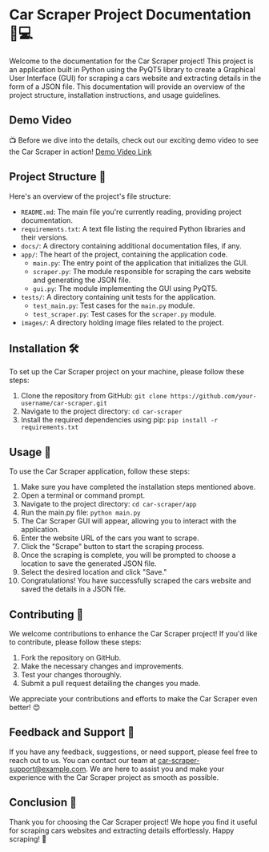 # Car Scraper Project Documentation 🚗💻

Welcome to the documentation for the Car Scraper project! This project is an application built in Python using the PyQT5 library to create a Graphical User Interface (GUI) for scraping a cars website and extracting details in the form of a JSON file. This documentation will provide an overview of the project structure, installation instructions, and usage guidelines.

## Demo Video

📺 Before we dive into the details, check out our exciting demo video to see the Car Scraper in action! [Demo Video Link](insert_demo_video_link_here)

## Project Structure 📂

Here's an overview of the project's file structure:

- `README.md`: The main file you're currently reading, providing project documentation.
- `requirements.txt`: A text file listing the required Python libraries and their versions.
- `docs/`: A directory containing additional documentation files, if any.
- `app/`: The heart of the project, containing the application code.
  - `main.py`: The entry point of the application that initializes the GUI.
  - `scraper.py`: The module responsible for scraping the cars website and generating the JSON file.
  - `gui.py`: The module implementing the GUI using PyQT5.
- `tests/`: A directory containing unit tests for the application.
  - `test_main.py`: Test cases for the `main.py` module.
  - `test_scraper.py`: Test cases for the `scraper.py` module.
- `images/`: A directory holding image files related to the project.

## Installation 🛠️

To set up the Car Scraper project on your machine, please follow these steps:

1. Clone the repository from GitHub: `git clone https://github.com/your-username/car-scraper.git`
2. Navigate to the project directory: `cd car-scraper`
3. Install the required dependencies using pip: `pip install -r requirements.txt`

## Usage 🚀

To use the Car Scraper application, follow these steps:

1. Make sure you have completed the installation steps mentioned above.
2. Open a terminal or command prompt.
3. Navigate to the project directory: `cd car-scraper/app`
4. Run the main.py file: `python main.py`
5. The Car Scraper GUI will appear, allowing you to interact with the application.
6. Enter the website URL of the cars you want to scrape.
7. Click the "Scrape" button to start the scraping process.
8. Once the scraping is complete, you will be prompted to choose a location to save the generated JSON file.
9. Select the desired location and click "Save."
10. Congratulations! You have successfully scraped the cars website and saved the details in a JSON file.

## Contributing 🤝

We welcome contributions to enhance the Car Scraper project! If you'd like to contribute, please follow these steps:

1. Fork the repository on GitHub.
2. Make the necessary changes and improvements.
3. Test your changes thoroughly.
4. Submit a pull request detailing the changes you made.

We appreciate your contributions and efforts to make the Car Scraper even better! 😊

## Feedback and Support 💌

If you have any feedback, suggestions, or need support, please feel free to reach out to us. You can contact our team at car-scraper-support@example.com. We are here to assist you and make your experience with the Car Scraper project as smooth as possible.

## Conclusion 🎉

Thank you for choosing the Car Scraper project! We hope you find it useful for scraping cars websites and extracting details effortlessly. Happy scraping! 🚗

